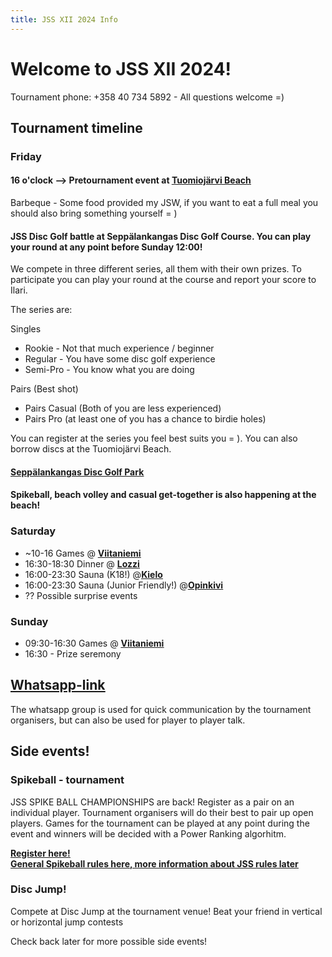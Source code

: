 ```yaml
---
title: JSS XII 2024 Info
---
```


# Welcome to JSS XII 2024!

Tournament phone: +358 40 734 5892 - All questions welcome =)

## Tournament timeline

### Friday

#### 16 o'clock --> Pretournament event at <a href="https://goo.gl/maps/DFCAioRM6VsbvX8JA"><b><u>Tuomiojärvi Beach</u></b></a>

Barbeque - Some food provided my JSW, if you want to eat a full meal you should also bring something yourself = )

#### JSS Disc Golf battle at Seppälankangas Disc Golf Course. You can play your round at any point before Sunday 12:00!

We compete in three different series, all them with their own prizes. To participate you can play your round at the course and report your score to Ilari.

The series are:

Singles
- Rookie - Not that much experience / beginner
- Regular - You have some disc golf experience
- Semi-Pro - You know what you are doing

Pairs (Best shot)
- Pairs Casual (Both of you are less experienced)
- Pairs Pro (at least one of you has a chance to birdie holes)

You can register at the series you feel best suits you = ). You can also borrow discs at the Tuomiojärvi Beach.

#### <a href="https://goo.gl/maps/TLdgUFpVno6wznUVA"><b><u>Seppälankangas Disc Golf Park</u></b></a>

#### Spikeball, beach volley and casual get-together is also happening at the beach!

### Saturday

- ~10-16 Games @ <a href="https://goo.gl/maps/VnzFxD57VsZtzLAo9"> <b><u>Viitaniemi</u></b></a>
- 16:30-18:30 Dinner @ <a href="https://goo.gl/maps/67MNv3uasNo7pg3W8"><b><u>Lozzi</u></b></a>
- 16:00-23:30 Sauna (K18!)  @<a href="https://goo.gl/maps/esKUTGMBVRGrSaYv7"><b><u>Kielo</u></b></a>
- 16:00-23:30 Sauna (Junior Friendly!) @<a href="https://maps.app.goo.gl/dRoKXiZSisZi4XHG9"><b><u>Opinkivi</u></b></a>
- ?? Possible surprise events

### Sunday

- 09:30-16:30 Games @ <a href="https://goo.gl/maps/VnzFxD57VsZtzLAo9"> <b><u>Viitaniemi</u></b></a>
- 16:30 - Prize seremony

## <a href="https://chat.whatsapp.com/IjXxGrncVuh64c70eGomZQ"><b><u>Whatsapp-link</u></b></a>

The whatsapp group is used for quick communication by the tournament organisers, but can also be used for player to player talk.

## Side events!

### Spikeball - tournament

JSS SPIKE BALL CHAMPIONSHIPS are back! Register as a pair on an individual player. Tournament organisers will do their best to pair up open players. Games for the tournament can be played at any point during the event and winners will be decided with a Power Ranking algorhitm.

<a href="https://forms.gle/wE6buhQPbQqXtu857"><b><u>Register here!</u></b></a>\
<a href="https://www.roundnet.fi/pelisaannot/"><b><u>General Spikeball rules here, more information about JSS rules later</u></b></a>

### Disc Jump!

Compete at Disc Jump at the tournament venue! Beat your friend in vertical or horizontal jump contests

Check back later for more possible side events!
